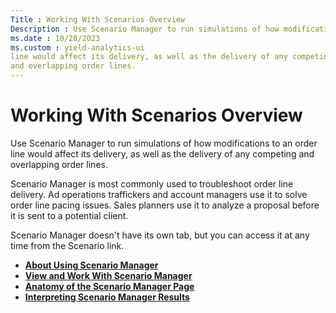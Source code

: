 ```yaml
---
Title : Working With Scenarios Overview
Description : Use Scenario Manager to run simulations of how modifications to an order
ms.date : 10/28/2023
ms.custom : yield-analytics-ui
line would affect its delivery, as well as the delivery of any competing
and overlapping order lines.
---
```



# Working With Scenarios Overview



Use Scenario Manager to run simulations of how modifications to an order
line would affect its delivery, as well as the delivery of any competing
and overlapping order lines.

Scenario Manager is most commonly used to troubleshoot order line
delivery. Ad operations traffickers and account managers use it to solve
order line pacing issues. Sales planners use it to analyze a proposal
before it is sent to a potential client.

Scenario Manager doesn't have its own tab, but you can access it at any
time from the Scenario link.



- **[About Using Scenario
  Manager](about-using-scenario-manager.md)**  
- **[View and Work With Scenario
  Manager](view-and-work-with-scenario-manager.md)**  
- **[Anatomy of the Scenario Manager
  Page](anatomy-of-the-scenario-manager-page.md)**  
- **[Interpreting Scenario Manager
  Results](interpreting-scenario-manager-results.md)**  


